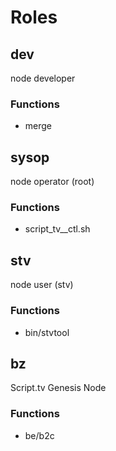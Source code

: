 # Roles

## dev

node developer
### Functions
* merge


## sysop

node operator (root)
### Functions
 * script_tv__ctl.sh

## stv
 

node user (stv)
### Functions
 * bin/stvtool

## bz

Script.tv Genesis Node

### Functions
 * be/b2c

